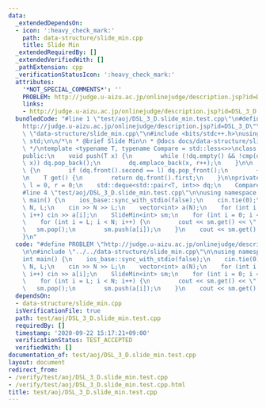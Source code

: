 ```yaml
---
data:
  _extendedDependsOn:
  - icon: ':heavy_check_mark:'
    path: data-structure/slide_min.cpp
    title: Slide Min
  _extendedRequiredBy: []
  _extendedVerifiedWith: []
  _pathExtension: cpp
  _verificationStatusIcon: ':heavy_check_mark:'
  attributes:
    '*NOT_SPECIAL_COMMENTS*': ''
    PROBLEM: http://judge.u-aizu.ac.jp/onlinejudge/description.jsp?id=DSL_3_D
    links:
    - http://judge.u-aizu.ac.jp/onlinejudge/description.jsp?id=DSL_3_D
  bundledCode: "#line 1 \"test/aoj/DSL_3_D.slide_min.test.cpp\"\n#define PROBLEM \"\
    http://judge.u-aizu.ac.jp/onlinejudge/description.jsp?id=DSL_3_D\"\n\n#line 1\
    \ \"data-structure/slide_min.cpp\"\n#include <bits/stdc++.h>\nusing namespace\
    \ std;\n\n/*\n * @brief Slide Min\n * @docs docs/data-structure/slide_min.md\n\
    \ */\ntemplate <typename T, typename Compare = std::less<>>\nclass SlideMin {\n\
    public:\n    void push(T x) {\n        while (!dq.empty() && !cmp(dq.back().first,\
    \ x)) dq.pop_back();\n        dq.emplace_back(x, r++);\n    }\n\n    void pop()\
    \ {\n        if (dq.front().second == l) dq.pop_front();\n        ++l;\n    }\n\
    \n    T get() {\n        return dq.front().first;\n    }\n\nprivate:\n    int\
    \ l = 0, r = 0;\n    std::deque<std::pair<T, int>> dq;\n    Compare cmp;\n};\n\
    #line 4 \"test/aoj/DSL_3_D.slide_min.test.cpp\"\n\nusing namespace std;\n\nint\
    \ main() {\n    ios_base::sync_with_stdio(false);\n    cin.tie(0);\n\n    int\
    \ N, L;\n    cin >> N >> L;\n    vector<int> a(N);\n    for (int i = 0; i < N;\
    \ i++) cin >> a[i];\n    SlideMin<int> sm;\n    for (int i = 0; i < L; i++) sm.push(a[i]);\n\
    \    for (int i = L; i < N; i++) {\n        cout << sm.get() << \" \";\n     \
    \   sm.pop();\n        sm.push(a[i]);\n    }\n    cout << sm.get() << endl;\n\
    }\n"
  code: "#define PROBLEM \"http://judge.u-aizu.ac.jp/onlinejudge/description.jsp?id=DSL_3_D\"\
    \n\n#include \"../../data-structure/slide_min.cpp\"\n\nusing namespace std;\n\n\
    int main() {\n    ios_base::sync_with_stdio(false);\n    cin.tie(0);\n\n    int\
    \ N, L;\n    cin >> N >> L;\n    vector<int> a(N);\n    for (int i = 0; i < N;\
    \ i++) cin >> a[i];\n    SlideMin<int> sm;\n    for (int i = 0; i < L; i++) sm.push(a[i]);\n\
    \    for (int i = L; i < N; i++) {\n        cout << sm.get() << \" \";\n     \
    \   sm.pop();\n        sm.push(a[i]);\n    }\n    cout << sm.get() << endl;\n}"
  dependsOn:
  - data-structure/slide_min.cpp
  isVerificationFile: true
  path: test/aoj/DSL_3_D.slide_min.test.cpp
  requiredBy: []
  timestamp: '2020-09-22 15:17:21+09:00'
  verificationStatus: TEST_ACCEPTED
  verifiedWith: []
documentation_of: test/aoj/DSL_3_D.slide_min.test.cpp
layout: document
redirect_from:
- /verify/test/aoj/DSL_3_D.slide_min.test.cpp
- /verify/test/aoj/DSL_3_D.slide_min.test.cpp.html
title: test/aoj/DSL_3_D.slide_min.test.cpp
---
```

